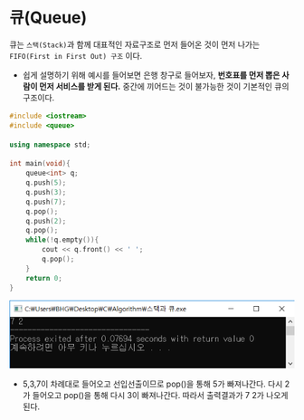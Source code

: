 # 큐(Queue)

큐는 `스택(Stack)`과 함께 대표적인 자료구조로 먼저 들어온 것이 먼저 나가는 `FIFO(First in First Out) 구조` 이다.

- 쉽게 설명하기 위해 예시를 들어보면 은행 창구로  들어보자, **번호표를 먼저 뽑은 사람이 먼저 서비스를 받게 된다.**  중간에 끼어드는 것이 불가능한 것이 기본적인 큐의 구조이다.

```C++
#include <iostream>
#include <queue>

using namespace std;

int main(void){
	queue<int> q;
	q.push(5);
	q.push(3);
	q.push(7);
	q.pop();
	q.push(2);
	q.pop();
	while(!q.empty()){
		cout << q.front() << ' ';
		q.pop();
	}
	return 0;
}
```
![stack](./img/queue.png)
- 5,3,7이 차례대로 들어오고 선입선출이므로 pop()을 통해 5가 빠져나간다. 다시 2가 들어오고 pop()을 통해 다시 3이 빠져나간다. 따라서 출력결과가 7 2가 나오게 된다.
